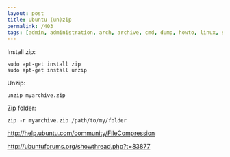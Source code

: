 ```yaml
---
layout: post
title: Ubuntu (un)zip
permalink: /403
tags: [admin, administration, arch, archive, cmd, dump, howto, linux, shell, ubuntu, unzip, zip]
---
```


Install zip:

    sudo apt-get install zip
    sudo apt-get install unzip

Unzip:

    unzip myarchive.zip

Zip folder:

    zip -r myarchive.zip /path/to/my/folder

<http://help.ubuntu.com/community/FileCompression>

<http://ubuntuforums.org/showthread.php?t=83877>
